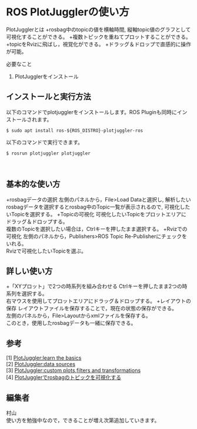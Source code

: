 # ROS PlotJugglerの使い方

PlotJugglerとは
+rosbag中のtopicの値を横軸時間, 縦軸topic値のグラフとして可視化することができる。
+複数トピックを重ねてプロットすることができる。
+topicをRvizに飛ばし，視覚化ができる。
+ドラッグ＆ドロップで直感的に操作が可能。

必要なこと  
1. PlotJugglerをインストール

## インストールと実行方法

以下のコマンドでplotjugglerをインストールします。ROS Pluginも同時にインストールされます。
```
$ sudo apt install ros-${ROS_DISTRO}-plotjuggler-ros
```
以下のコマンドで実行できます。
```
$ rosrun plotjuggler plotjuggler
```
<br>

## 基本的な使い方
+rosbagデータの選択
左側のパネルから，File>Load Dataと選択し, 解析したいrosbagデータを選択するとrosbag中のTopic一覧が表示されるので, 可視化したいTopicを選択する。
+Topicの可視化
可視化したいTopicをプロットエリアにドラッグ＆ドロップする。<br>
複数のTopicを選択したい場合は，Ctrlキーを押したまま選択する。
+Rvizでの可視化
左側のパネルから，Publishers>ROS Topic Re-Publisherにチェックをいれる。<br>
Rvizで可視化したいTopicを選ぶ。
<br>

## 詳しい使い方
+「XYプロット」で2つの時系列を組み合わせる
Ctrlキーを押したまま2つの時系列を選択する。<br>
右マウスを使用してプロットエリアにドラッグ＆ドロップする。
+レイアウトの保存
レイアウトファイルを保存することで，現在の状態の保存ができる。<br>
左側のパネルから，File>Layoutからxmlファイルを保存する。<br>
このとき，使用したrosbagデータも一緒に保存できる。
<br>

## 参考
[1] [PlotJuggler:learn the basics](https://slides.com/davidefaconti/introduction-to-plotjuggler) <br>
[2] [PlotJuggler:data sources](https://slides.com/davidefaconti/plotjuggler-data) <br>
[3] [PlotJuggler:custom plots,filters and transformations](https://slides.com/davidefaconti/plotjuggler-transforms)<br>
[4] [PlotJugglerでrosbagのトピックを可視化する](https://qiita.com/Decwest/items/23c24f80c39b71619b32)

## 編集者
村山<br>
使い方を勉強中なので，できることが増え次第追加していきます。